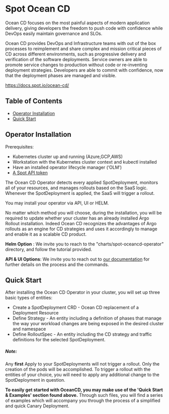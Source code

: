 # Spot Ocean CD 



Ocean CD focuses on the most painful aspects of modern application delivery, giving developers the freedom to push code with confidence while DevOps easily maintain governance and SLOs.

Ocean CD provides DevOps and Infrastructure teams with out of the box processes to reimplement and share complex and mission critical pieces of CD across different environments, such as progressive delivery and verification of the software deployments. Service owners are able to promote service changes to production without code or re-inventing deployment strategies. Developers are able to commit with confidence, now that the deployment phases are managed and visible.

https://docs.spot.io/ocean-cd/

## Table of Contents

- [Operator Installation](#Operator-installation)
- [Quick Start](#quick-start)

## Operator Installation

Prerequisites:
- Kubernetes cluster up and running (Azure,GCP,AWS)
- Workstation with the Kubernetes cluster context and kubectl installed
- Have an installed operator lifecycle manager (‘OLM’)
- [A Spot API token](https://docs.spot.io/administration/api/create-api-token)

The Ocean CD Operator detects every applied SpotDeployment, monitors all of your resources, and manages rollouts based on the SaaS logic. Whenever the SpotDeployment is applied, the SaaS will trigger a rollout. 

You may install your operator via API, UI or HELM.

No matter which method you will choose, during the installation, you will be required to update whether your cluster has an already installed Argo Rollout installation.
Indeed Ocean CD recognizes the advantages of Argo rollouts as an engine for CD strategies and uses it accordingly to manage and enable it as a scalable CD product. 


**Helm Option** : We invite you to reach to the "charts/spot-oceancd-operator" directory, and follow the tutorial provided. 

**API & UI Options**: We invite you to reach out to [our documentation](https://docs.spot.io/ocean-cd/getting-started/install-operator-using-API-or-helm) for further details on the process and the commands.


## Quick Start

After installing the Ocean CD Operator in your cluster, you will set up three basic types of entities:

- Create a SpotDeployment CRD  - Ocean CD replacement of a Deployment Resource
- Define Strategy - An entity including a definition of phases that manage
the way your workload changes are being exposed in the desired
cluster and namespace
- Define RolloutSpec - An entity including the CD strategy and traffic definitions 
for the selected SpotDeployment.
  
##### Note: 
Any **first** Apply to your SpotDeployments will not trigger a rollout. Only the creation of the pods will be accomplished.
To trigger a rollout with the entities of your choice, you will need to apply any additional change to the SpotDeployment in question.

  
**To easily get started with OceanCD, you may make use of the 'Quick Start & Examples' section found above.**
Through such files, you will find a series of examples which will accompany you through the process of a simplified and quick Canary Deployment. 



